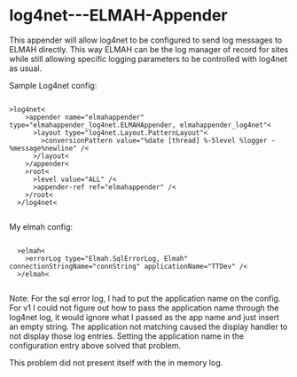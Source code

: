 log4net---ELMAH-Appender
========================

This appender will allow log4net to be configured to send log messages to ELMAH directly.  This way ELMAH can be the log manager of record for sites while still allowing specific logging parameters to be controlled with log4net as usual.

Sample Log4net config:
<pre><code>
&gt;log4net&lt;
    &gt;appender name="elmahappender" type="elmahappender_log4net.ELMAHAppender, elmahappender_log4net"&lt;
      &gt;layout type="log4net.Layout.PatternLayout"&lt;
        &gt;conversionPattern value="%date [thread] %-5level %logger - %message%newline" /&lt;
      &gt;/layout&lt;
    &gt;/appender&lt;
    &gt;root&lt;
      &gt;level value="ALL" /&lt;
      &gt;appender-ref ref="elmahappender" /&lt;
    &gt;/root&lt;
  &gt;/log4net&lt;
  </code></pre>
  My elmah config:
  <pre><code>
  &gt;elmah&lt;
    &gt;errorLog type="Elmah.SqlErrorLog, Elmah" connectionStringName="connString" applicationName="TTDev" /&lt;
  &gt;/elmah&lt;
  </code></pre>
  Note: For the sql error log, I had to put the application name on the config.  For v1 I could not figure out how to pass the application name
  through the log4net log, it would ignore what I passed as the app name and just insert an empty string.  The application not matching caused the display handler to not display those log entries.
  Setting the application name in the configuration entry above solved that problem.
  
  This problem did not present itself with the in memory log.